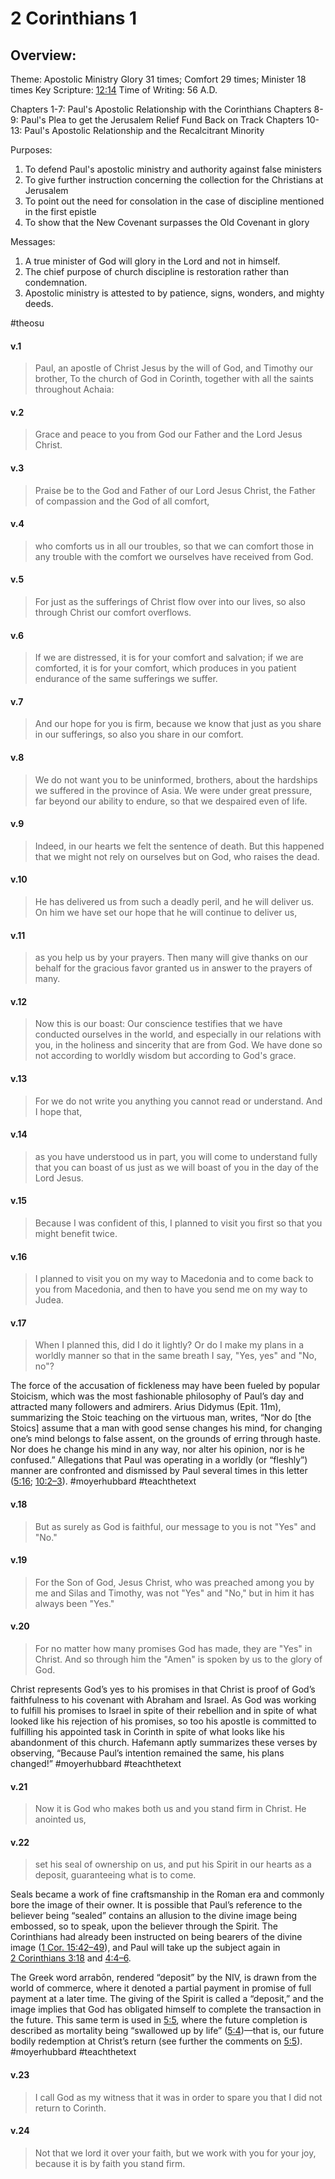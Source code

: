 # 2 Corinthians 1

## Overview:
Theme: Apostolic Ministry
Glory 31 times; Comfort 29 times; Minister 18 times
Key Scripture: [12:14](2Cor12#v.14)
Time of Writing: 56 A.D.

Chapters 1-7: Paul's Apostolic Relationship with the Corinthians
Chapters 8-9: Paul's Plea to get the Jerusalem Relief Fund Back on Track
Chapters 10-13: Paul's Apostolic Relationship and the Recalcitrant Minority

Purposes:
1. To defend Paul's apostolic ministry and authority against false ministers
2. To give further instruction concerning the collection for the Christians at Jerusalem
3. To point out the need for consolation in the case of discipline mentioned in the first epistle
4. To show that the New Covenant surpasses the Old Covenant in glory

Messages:
1. A true minister of God will glory in the Lord and not in himself.
2. The chief purpose of church discipline is restoration rather than condemnation.
3. Apostolic ministry is attested to by patience, signs, wonders, and mighty deeds.

#theosu 

#### v.1
>Paul, an apostle of Christ Jesus by the will of God, and Timothy our brother, To the church of God in Corinth, together with all the saints throughout Achaia:

#### v.2
>Grace and peace to you from God our Father and the Lord Jesus Christ.

#### v.3
>Praise be to the God and Father of our Lord Jesus Christ, the Father of compassion and the God of all comfort,

#### v.4
>who comforts us in all our troubles, so that we can comfort those in any trouble with the comfort we ourselves have received from God.

#### v.5
>For just as the sufferings of Christ flow over into our lives, so also through Christ our comfort overflows.

#### v.6
>If we are distressed, it is for your comfort and salvation; if we are comforted, it is for your comfort, which produces in you patient endurance of the same sufferings we suffer.

#### v.7
>And our hope for you is firm, because we know that just as you share in our sufferings, so also you share in our comfort.

#### v.8
>We do not want you to be uninformed, brothers, about the hardships we suffered in the province of Asia. We were under great pressure, far beyond our ability to endure, so that we despaired even of life.

#### v.9
>Indeed, in our hearts we felt the sentence of death. But this happened that we might not rely on ourselves but on God, who raises the dead.

#### v.10
>He has delivered us from such a deadly peril, and he will deliver us. On him we have set our hope that he will continue to deliver us,

#### v.11
>as you help us by your prayers. Then many will give thanks on our behalf for the gracious favor granted us in answer to the prayers of many.

#### v.12
>Now this is our boast: Our conscience testifies that we have conducted ourselves in the world, and especially in our relations with you, in the holiness and sincerity that are from God. We have done so not according to worldly wisdom but according to God's grace.

#### v.13
>For we do not write you anything you cannot read or understand. And I hope that,

#### v.14
>as you have understood us in part, you will come to understand fully that you can boast of us just as we will boast of you in the day of the Lord Jesus.

#### v.15
>Because I was confident of this, I planned to visit you first so that you might benefit twice.

#### v.16
>I planned to visit you on my way to Macedonia and to come back to you from Macedonia, and then to have you send me on my way to Judea.

#### v.17
>When I planned this, did I do it lightly? Or do I make my plans in a worldly manner so that in the same breath I say, "Yes, yes" and "No, no"?

The force of the accusation of fickleness may have been fueled by popular Stoicism, which was the most fashionable philosophy of Paul’s day and attracted many followers and admirers. Arius Didymus (Epit. 11m), summarizing the Stoic teaching on the virtuous man, writes, “Nor do \[the Stoics] assume that a man with good sense changes his mind, for changing one’s mind belongs to false assent, on the grounds of erring through haste. Nor does he change his mind in any way, nor alter his opinion, nor is he confused.” Allegations that Paul was operating in a worldly (or “fleshly”) manner are confronted and dismissed by Paul several times in this letter ([5:16](2Cor5#v.16); [10:2–3](2Cor10#v.2-3)).
#moyerhubbard #teachthetext 

#### v.18
>But as surely as God is faithful, our message to you is not "Yes" and "No."

#### v.19
>For the Son of God, Jesus Christ, who was preached among you by me and Silas and Timothy, was not "Yes" and "No," but in him it has always been "Yes."

#### v.20
>For no matter how many promises God has made, they are "Yes" in Christ. And so through him the "Amen" is spoken by us to the glory of God.

Christ represents God’s yes to his promises in that Christ is proof of God’s faithfulness to his covenant with Abraham and Israel. As God was working to fulfill his promises to Israel in spite of their rebellion and in spite of what looked like his rejection of his promises, so too his apostle is committed to fulfilling his appointed task in Corinth in spite of what looks like his abandonment of this church. Hafemann aptly summarizes these verses by observing, “Because Paul’s intention remained the same, his plans changed!”
#moyerhubbard #teachthetext 

#### v.21
>Now it is God who makes both us and you stand firm in Christ. He anointed us,

#### v.22
>set his seal of ownership on us, and put his Spirit in our hearts as a deposit, guaranteeing what is to come.

Seals became a work of fine craftsmanship in the Roman era and commonly bore the image of their owner. It is possible that Paul’s reference to the believer being “sealed” contains an allusion to the divine image being embossed, so to speak, upon the believer through the Spirit. The Corinthians had already been instructed on being bearers of the divine image ([1 Cor. 15:42–49](1Cor15)), and Paul will take up the subject again in [2 Corinthians 3:18](2Cor3#v.18) and [4:4–6](2Cor4#v.4).

The Greek word arrabōn, rendered “deposit” by the NIV, is drawn from the world of commerce, where it denoted a partial payment in promise of full payment at a later time. The giving of the Spirit is called a “deposit,” and the image implies that God has obligated himself to complete the transaction in the future. This same term is used in [5:5](2Cor5#v.5), where the future completion is described as mortality being “swallowed up by life” ([5:4](2Cor5#v.4))—that is, our future bodily redemption at Christ’s return (see further the comments on [5:5](2Cor5#v.5)).
#moyerhubbard #teachthetext 

#### v.23
>I call God as my witness that it was in order to spare you that I did not return to Corinth.

#### v.24
>Not that we lord it over your faith, but we work with you for your joy, because it is by faith you stand firm.

